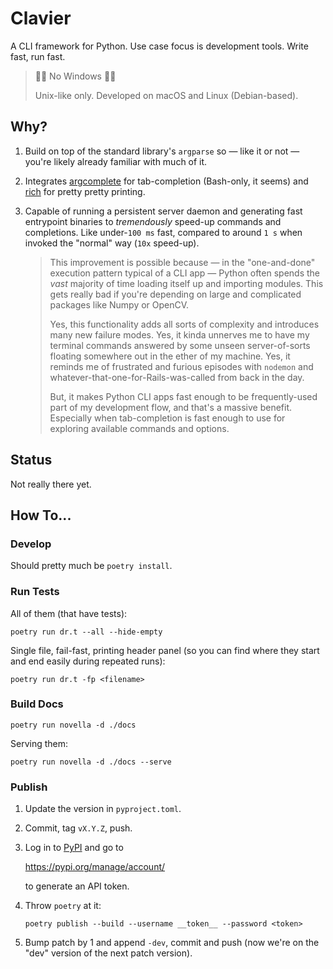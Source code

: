 Clavier
==============================================================================

A CLI framework for Python. Use case focus is development tools. Write fast, run
fast.

> 🙅‍♀️ No Windows 🙅‍♂️
> 
> Unix-like only. Developed on macOS and Linux (Debian-based).

Why?
------------------------------------------------------------------------------

1.  Build on top of the standard library's `argparse` so — like it or not —
    you're likely already familiar with much of it.
    
2.  Integrates [argcomplete][] for tab-completion (Bash-only, it seems) and
    [rich][] for pretty pretty printing.
    
    [argcomplete]: https://pypi.org/project/argcomplete/
    [rich]: https://pypi.org/project/rich/
    
3.  Capable of running a persistent server daemon and generating fast entrypoint
    binaries to _tremendously_ speed-up commands and completions. Like
    under-`100 ms` fast, compared to around `1 s` when invoked the "normal" way
    (`10x` speed-up).
    
    > This improvement is possible because — in the "one-and-done" execution
    > pattern typical of a CLI app — Python often spends the _vast_ majority of
    > time loading itself up and importing modules. This gets really bad if
    > you're depending on large and complicated packages like Numpy or OpenCV.
    > 
    > Yes, this functionality adds all sorts of complexity and introduces many
    > new failure modes. Yes, it kinda unnerves me to have my terminal commands
    > answered by some unseen server-of-sorts floating somewhere out in the
    > ether of my machine. Yes, it reminds me of frustrated and furious episodes
    > with `nodemon` and whatever-that-one-for-Rails-was-called from back in the
    > day.
    > 
    > But, it makes Python CLI apps fast enough to be frequently-used part of my
    > development flow, and that's a massive benefit. Especially when
    > tab-completion is fast enough to use for exploring available commands and
    > options.

Status
------------------------------------------------------------------------------

Not really there yet.

How To...
------------------------------------------------------------------------------

### Develop ###

Should pretty much be `poetry install`.


### Run Tests ###

All of them (that have tests):

    poetry run dr.t --all --hide-empty

Single file, fail-fast, printing header panel (so you can find where they
start and end easily during repeated runs):

    poetry run dr.t -fp <filename>

### Build Docs ###

    poetry run novella -d ./docs
    
Serving them:

    poetry run novella -d ./docs --serve
    

### Publish ###

1.  Update the version in `pyproject.toml`.
    
2.  Commit, tag `vX.Y.Z`, push.
    
3.  Log in to [PyPI](https://pypi.org) and go to
    
    https://pypi.org/manage/account/
    
    to generate an API token.
    
4.  Throw `poetry` at it:
    
        poetry publish --build --username __token__ --password <token>
    
5.  Bump patch by 1 and append `-dev`, commit and push (now we're on the "dev"
    version of the next patch version).
